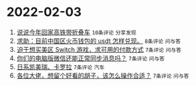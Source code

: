 # 2022-02-03

1. [说说今年回家高铁带折叠车](https://www.v2ex.com/t/831735) `10条评论` `分享发现`
1. [求助：目前中国区火币钱包的 usdt 怎样兑现。](https://www.v2ex.com/t/831747) `8条评论` `问与答`
1. [迫于想买美区 Switch 游戏，求可用的付款方式](https://www.v2ex.com/t/831749) `7条评论` `问与答`
1. [你们的电脑版微信还能正常同步消息吗？](https://www.v2ex.com/t/831742) `7条评论` `问与答`
1. [日系凯美瑞、卡罗拉](https://www.v2ex.com/t/831738) `7条评论` `汽车`
1. [各位大佬，想留个好看的胡子，该怎么操作合适？](https://www.v2ex.com/t/831737) `7条评论` `问与答`
